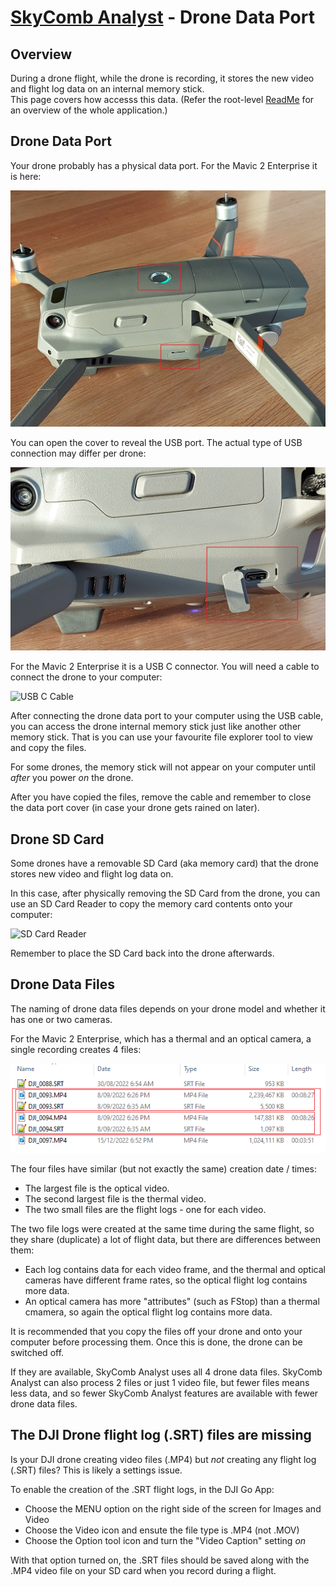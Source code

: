 # [SkyComb Analyst](https://github.com/PhilipQuirke/SkyCombAnalystHelp/blob/main/README.md) - Drone Data Port


## Overview
During a drone flight, while the drone is recording, it stores the new video and flight log data on an internal memory stick.  
This page covers how accesss this data.
(Refer the root-level [ReadMe](./README.md) for an overview of the whole application.)


## Drone Data Port
Your drone probably has a physical data port. For the Mavic 2 Enterprise it is here:

![Data Port Shut](./Static/DroneDataPortShut.jpg?raw=true "Data Port Shut")

You can open the cover to reveal the USB port. The actual type of USB connection may differ per drone:

![Data Port Open](./Static/DroneDataPortOpen.jpg?raw=true "Data Port Open")

For the Mavic 2 Enterprise it is a USB C connector. You will need a cable to connect the drone to your computer:

![USB C Cable](./Static/DroneDataUsbCable.png?raw=true "USB C Cable")

After connecting the drone data port to your computer using the USB cable, you can access the drone internal memory stick just like another other memory stick.
That is you can use your favourite file explorer tool to view and copy the files.

For some drones, the memory stick will not appear on your computer until *after* you power *on* the drone. 

After you have copied the files, remove the cable and remember to close the data port cover (in case your drone gets rained on later).


## Drone SD Card
Some drones have a removable SD Card (aka memory card) that the drone stores new video and flight log data on.

In this case, after physically removing the SD Card from the drone, you can use an SD Card Reader to copy the memory card contents onto your computer:

![SD Card Reader](./Static/SDCardreader.png?raw=true "SD Card Reader")

Remember to place the SD Card back into the drone afterwards. 


## Drone Data Files
The naming of drone data files depends on your drone model and whether it has one or two cameras. 

For the Mavic 2 Enterprise, which has a thermal and an optical camera, a single recording creates 4 files:

![Drone Data Files](./Static/DroneDataFiles.png?raw=true "Drone Data Files")

The four files have similar (but not exactly the same) creation date / times:
- The largest file is the optical video.
- The second largest file is the thermal video.
- The two small files are the flight logs - one for each video.

The two file logs were created at the same time during the same flight, so they share (duplicate) a lot of flight data, but there are differences between them:
- Each log contains data for each video frame, and the thermal and optical cameras have different frame rates, so the optical flight log contains more data.
- An optical camera has more "attributes" (such as FStop) than a thermal cmamera, so again the optical flight log contains more data.

It is recommended that you copy the files off your drone and onto your computer before processing them. Once this is done, the drone can be switched off. 

If they are available, SkyComb Analyst uses all 4 drone data files.
SkyComb Analyst can also process 2 files or just 1 video file, but fewer files means less data, and so fewer SkyComb Analyst features are available with fewer drone data files.   


## The DJI Drone flight log (.SRT) files are missing
Is your DJI drone creating video files (.MP4) but *not* creating any flight log (.SRT) files? This is likely a settings issue.

To enable the creation of the .SRT flight logs, in the DJI Go App:
- Choose the MENU option on the right side of the screen for Images and Video
- Choose the Video icon and ensute the file type is .MP4 (not .MOV)
- Choose the Option tool icon and turn the "Video Caption" setting *on*

With that option turned on, the .SRT files should be saved along with the .MP4 video file on your SD card when you record during a flight.
